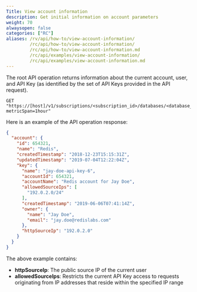 ```yaml
---
Title: View account information
description: Get initial information on account parameters
weight: 70
alwaysopen: false
categories: ["RC"]
aliases: /rv/api/how-to/view-account-information/
         /rc/api/how-to/view-account-information/
         /rc/api/how-to/view-account-information.md
         /rc/api/examples/view-account-information/
         /rc/api/examples/view-account-information.md
---
```


The root API operation returns information about the current account, user, and API Key (as identified by the set of API Keys provided in the API request).

```shell
GET "https://[host]/v1/subscriptions/<subscription_id>/databases/<database_id>/metrics?metricSpan=1hour"
```

Here is an example of the API operation response:

```json
{
  "account": {
    "id": 654321,
    "name": "Redis",
    "createdTimestamp": "2018-12-23T15:15:31Z",
    "updatedTimestamp": "2019-07-04T12:22:04Z",
    "key": {
      "name": "jay-doe-api-key-6",
      "accountId": 654321,
      "accountName": "Redis account for Jay Doe",
      "allowedSourceIps": [
        "192.0.2.0/24"
      ],
      "createdTimestamp": "2019-06-06T07:41:14Z",
      "owner": {
        "name": "Jay Doe",
        "email": "jay.doe@redislabs.com"
      },
      "httpSourceIp": "192.0.2.0"
    }
  }
}
```

The above example contains:

- **httpSourceIp**: The public source IP of the current user
- **allowedSourceIps**: Restricts the current API Key access to requests originating from IP addresses that reside within the specified IP range

